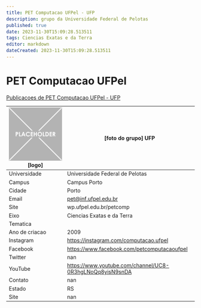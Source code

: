 ```yaml
---
title: PET Computacao UFPel - UFP
description: grupo da Universidade Federal de Pelotas
published: true
date: 2023-11-30T15:09:28.513511
tags: Ciencias Exatas e da Terra
editor: markdown
dateCreated: 2023-11-30T15:09:28.513511
---
```


# PET Computacao UFPel

[Publicacoes de PET Computacao UFPel - UFP](/atividade/186PETComputacaoUFPelUFP/feed.md)

| ![placeholder.png](/placeholder.png) [logo] | [foto do grupo] UFP         |
| ------------------------------------------- | ------------------------------------------------- |
| Universidade                                | Universidade Federal de Pelotas      |
| Campus                                      | Campus Porto            |
| Cidade                                      | Porto             |
| Email                                       | pet@inf.ufpel.edu.br             |
| Site                                        | wp.ufpel.edu.br/petcomp              |
| Eixo                                        | Ciencias Exatas e da Terra              |
| Tematica                                    |           |
| Ano de criacao                              | 2009        |
| Instagram                                   | https://instagram.com/computacao.ufpel         |
| Facebook                                    | https://www.facebook.com/petcomputacaoufpel          |
| Twitter                                     | nan           |
| YouTube                                     | https://www.youtube.com/channel/UC8-0R3hgLNoQq8yisN9snDA           |
| Contato                                     | nan         |
| Estado                                      |  RS            |
| Site                                        | nan |
